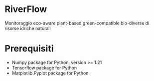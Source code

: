 # RiverFlow

Monitoraggio eco-aware plant-based green-compatible bio-diverse di risorse idriche naturali


# Prerequisiti

 - Numpy package for Python, version >= 1.21
 - Tensorflow package for Python
 - Matplotlib.Pyplot package for Python

